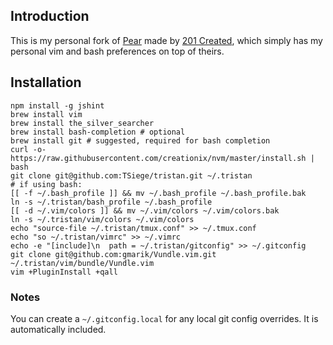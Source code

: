 ## Introduction
This is my personal fork of [Pear](https://github.com/201-created/pear) made by [201 Created](http://www.201-created.com/), which simply has my personal vim and bash preferences on top of theirs.

## Installation

```
npm install -g jshint
brew install vim
brew install the_silver_searcher
brew install bash-completion # optional
brew install git # suggested, required for bash completion
curl -o- https://raw.githubusercontent.com/creationix/nvm/master/install.sh | bash
git clone git@github.com:TSiege/tristan.git ~/.tristan
# if using bash:
[[ -f ~/.bash_profile ]] && mv ~/.bash_profile ~/.bash_profile.bak
ln -s ~/.tristan/bash_profile ~/.bash_profile
[[ -d ~/.vim/colors ]] && mv ~/.vim/colors ~/.vim/colors.bak
ln -s ~/.tristan/vim/colors ~/.vim/colors
echo "source-file ~/.tristan/tmux.conf" >> ~/.tmux.conf
echo "so ~/.tristan/vimrc" >> ~/.vimrc
echo -e "[include]\n  path = ~/.tristan/gitconfig" >> ~/.gitconfig
git clone git@github.com:gmarik/Vundle.vim.git ~/.tristan/vim/bundle/Vundle.vim
vim +PluginInstall +qall
```

### Notes

You can create a `~/.gitconfig.local` for any local git config overrides. It
is automatically included.
